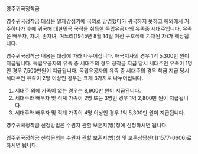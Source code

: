 영주귀국정착금


영주귀국정착금 대상은 일제강점기에 국외로 망명했다가 귀국하지 못하고 해외에서 거주하다가 후에 귀국해 대한민국 국적을 취득한 독립유공자의 유족중 세대주입니다. 유족은 배우자, 자녀, 손자녀, 며느리(1945년 8월 14일 이전 구호적에 기재된 자)가 해당됩니다.


영주귀국정착금 내용은 대상에 따라 나누어집니다.
애국지사의 경우 1억 5,300만 원이 지급됩니다.
독립유공자의 유족 중 세대주의 경우 정착금 지급 당시 세대주인 유족이 1명인 경우 7,500만원이 지급됩니다.
독립유공자의 유족 중 세대주의 경우 착금 지급 당시 세대주인 유족이 2명 이상인 경우는 크게 3가지로 나누어집니다.
1. 세대주 외에 가족이 없는 경우는 8,900만 원이 지급된니다.
2. 세대주와 배우자 및 직계 가족이 2명 또는 3명인 경우 1억 2,800만 원이 지급됩니다.
3. 세대주와 배우자 및 직계 가족이 4명 이상인 경우 1억 5,300만 원이 지급됩니다.


영주귀국정착금 신청방법은 수권자 관할 보훈지(방)청에 신청하시면 됩니다.


영주귀국정착금 신청문의는 수권자 관할 보훈지(방)청 및 보훈상담센터(1577-0606)로 하시면 됩니다.